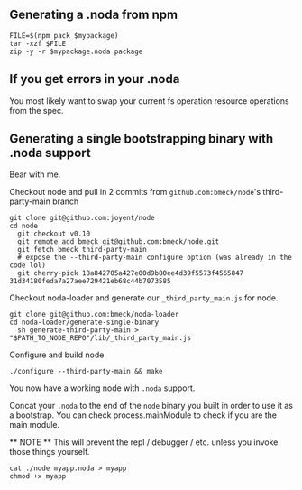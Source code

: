 ## Generating a .noda from npm

```
FILE=$(npm pack $mypackage)
tar -xzf $FILE
zip -y -r $mypackage.noda package
```

## If you get errors in your .noda

You most likely want to swap your current fs operation resource operations from the spec.

## Generating a single bootstrapping binary with .noda support

Bear with me.

Checkout node and pull in 2 commits from `github.com:bmeck/node`'s third-party-main branch

```
git clone git@github.com:joyent/node
cd node
  git checkout v0.10
  git remote add bmeck git@github.com:bmeck/node.git
  git fetch bmeck third-party-main
  # expose the --third-party-main configure option (was already in the code lol)
  git cherry-pick 18a842705a427e00d9b80ee4d39f5573f4565847 31d34180feda7a27aee729421eb68c44b7073585
```

Checkout noda-loader and generate our `_third_party_main.js` for node.

```
git clone git@github.com:bmeck/noda-loader
cd noda-loader/generate-single-binary
  sh generate-third-party-main > "$PATH_TO_NODE_REPO"/lib/_third_party_main.js
```

Configure and build node

```
./configure --third-party-main && make
```

You now have a working node with `.noda` support.

Concat your `.noda` to the end of the `node` binary you built in order to use it as a bootstrap.
You can check process.mainModule to check if you are the main module.

** NOTE ** This will prevent the repl / debugger / etc. unless you invoke those things yourself.

```
cat ./node myapp.noda > myapp
chmod +x myapp
```
